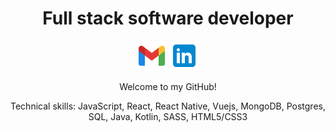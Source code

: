 <!-- ![Jchips banner](jchips-banner.gif) -->

<h1 align="center">Full stack software developer</h1>

<p align="center">
  <a href="https://www.linkedin.com/in/jelanirr" target="_blank"><img src="./icons8-gmail-48.png" /></a>
  <a href="mailto: jelanirr@gmail.com" target="_blank"><img src="./icons8-linkedin-48.png" /></a>
</p>

<p align="center">Welcome to my GitHub!</p>

<p align="center">Technical skills: JavaScript, React, React Native, Vuejs, MongoDB, Postgres, SQL, Java, Kotlin, SASS, HTML5/CSS3</p><br>
